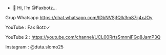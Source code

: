 - 👋 Hi, I’m @Faxbotz...


Grup Whatsapp https://chat.whatsapp.com/IDbNVSjfQlk3m87ij4xJOy

YouTube : Fax Botz✓ 

YouTube 2 : https://youtube.com/channel/UCL00RrtsSmnniFGq8JamP3Q

Instagram : @duta.slomo25

